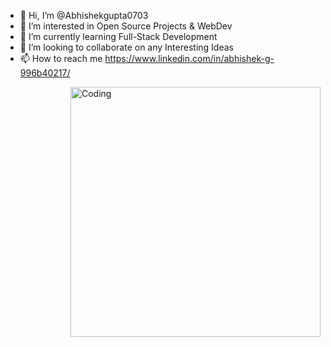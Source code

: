 - 👋 Hi, I’m @Abhishekgupta0703
- 👀 I’m interested in Open Source Projects & WebDev
- 🌱 I’m currently learning Full-Stack Development
- 💞️ I’m looking to collaborate on any Interesting Ideas
- 📫 How to reach me https://www.linkedin.com/in/abhishek-g-996b40217/

<!---
Abhishekgupta0703/Abhishekgupta0703 is a ✨ special ✨ repository because its `README.md` (this file) appears on your GitHub profile.
You can click the Preview link to take a look at your changes.
--->
<img align="right" alt="Coding" width="400" src="https://media.tenor.com/rePDfDWO3XoAAAAd/hacking.gif">
